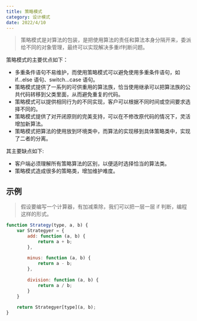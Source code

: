 ```yaml
---
title: 策略模式
category: 设计模式
date: 2022/4/10
---
```


> 策略模式是对算法的包装，是把使用算法的责任和算法本身分隔开来，委派给不同的对象管理，最终可以实现解决多重if判断问题。

策略模式的主要优点如下：

- 多重条件语句不易维护，而使用策略模式可以避免使用多重条件语句，如 if...else 语句、switch...case 语句。
- 策略模式提供了一系列的可供重用的算法族，恰当使用继承可以把算法族的公共代码转移到父类里面，从而避免重复的代码。
- 策略模式可以提供相同行为的不同实现，客户可以根据不同时间或空间要求选择不同的。
- 策略模式提供了对开闭原则的完美支持，可以在不修改原代码的情况下，灵活增加新算法。
- 策略模式把算法的使用放到环境类中，而算法的实现移到具体策略类中，实现了二者的分离。

其主要缺点如下:

- 客户端必须理解所有策略算法的区别，以便适时选择恰当的算法类。
- 策略模式造成很多的策略类，增加维护难度。

## 示例

> 假设要编写一个计算器，有加减乘除，我们可以把一层一层 if 判断，编程这样的形式。

```javascript
function Strategy(type, a, b) {
    var Strategyer = {
        add: function (a, b) {
            return a + b;
        },
        
        minus: function (a, b) {
            return a - b;
        },
        
        division: function (a, b) {
            return a / b;
        }
    }
    
    return Strategyer[type](a, b);
}
```
